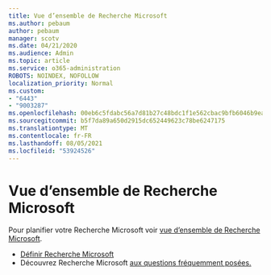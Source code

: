```yaml
---
title: Vue d’ensemble de Recherche Microsoft
ms.author: pebaum
author: pebaum
manager: scotv
ms.date: 04/21/2020
ms.audience: Admin
ms.topic: article
ms.service: o365-administration
ROBOTS: NOINDEX, NOFOLLOW
localization_priority: Normal
ms.custom:
- "6443"
- "9003287"
ms.openlocfilehash: 00eb6c5fdabc56a7d81b27c48bdc1f1e562cbac9bfb6046b9ea7c2c0f4920800
ms.sourcegitcommit: b5f7da89a650d2915dc652449623c78be6247175
ms.translationtype: MT
ms.contentlocale: fr-FR
ms.lasthandoff: 08/05/2021
ms.locfileid: "53924526"
---
```

# <a name="overview-of-microsoft-search"></a>Vue d’ensemble de Recherche Microsoft

Pour planifier votre Recherche Microsoft voir [vue d’ensemble de Recherche Microsoft](https://docs.microsoft.com/microsoftsearch/overview-microsoft-search).

- [Définir Recherche Microsoft](https://docs.microsoft.com/microsoftsearch/setup-microsoft-search)
- Découvrez Recherche Microsoft [aux questions fréquemment posées.](https://docs.microsoft.com/microsoftsearch/faqs)
